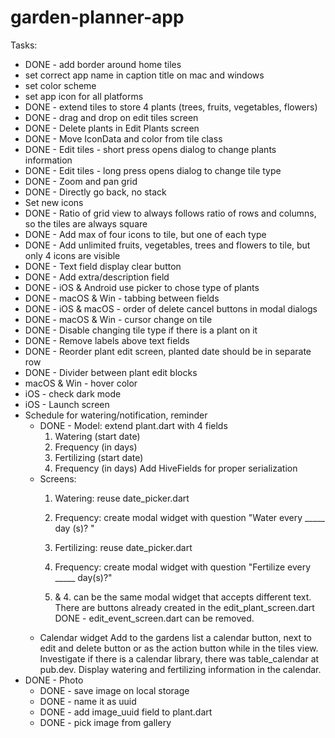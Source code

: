 # garden-planner-app

Tasks:
- DONE - add border around home tiles
- set correct app name in caption title on mac and windows
- set color scheme
- set app icon for all platforms
- DONE - extend tiles to store 4 plants (trees, fruits, vegetables, flowers)
- DONE - drag and drop on edit tiles screen
- DONE - Delete plants in Edit Plants screen
- DONE - Move IconData and color from tile class
- DONE - Edit tiles - short press opens dialog to change plants information
- DONE - Edit tiles - long press opens dialog to change tile type
- DONE - Zoom and pan grid
- DONE - Directly go back, no stack
- Set new icons
- DONE - Ratio of grid view to always follows ratio of rows and columns, so the tiles are always square
- DONE - Add max of four icons to tile, but one of each type
- DONE - Add unlimited fruits, vegetables, trees and flowers to tile, but only 4 icons are visible
- DONE - Text field display clear button
- DONE - Add extra/description field
- DONE - iOS & Android use picker to chose type of plants
- DONE - macOS & Win - tabbing between fields
- DONE - iOS & macOS - order of delete cancel buttons in modal dialogs
- DONE - macOS & Win - cursor change on tile
- DONE - Disable changing tile type if there is a plant on it
- DONE - Remove labels above text fields
- DONE - Reorder plant edit screen, planted date should be in separate row
- DONE - Divider between plant edit blocks
- macOS & Win - hover color
- iOS - check dark mode
- iOS - Launch screen
- Schedule for watering/notification, reminder
    - DONE - Model: extend plant.dart with 4 fields
        1. Watering (start date)
        2. Frequency (in days)
        3. Fertilizing (start date)
        4. Frequency (in days)
      Add HiveFields for proper serialization
    - Screens:
        1. Watering: reuse date_picker.dart
        2. Frequency: create modal widget with question "Water every _____ day
        (s)? "
        3. Fertilizing: reuse date_picker.dart
        4. Frequency: create modal widget with question "Fertilize every
        _____ day(s)?"

        2. & 4. can be the same modal widget that accepts different text.
        There are buttons already created in the edit_plant_screen.dart
        DONE - edit_event_screen.dart can be removed.
    - Calendar widget
      Add to the gardens list a calendar button, next to edit and delete button
      or as the action button while in the tiles view.
      Investigate if there is a calendar library, there was table_calendar at
       pub.dev.
      Display watering and fertilizing information in the calendar.
- DONE - Photo
    - DONE - save image on local storage
    - DONE - name it as uuid
    - DONE - add image_uuid field to plant.dart
    - DONE - pick image from gallery

